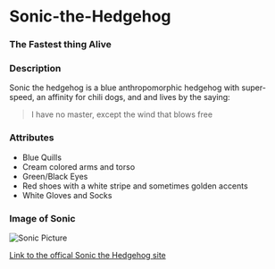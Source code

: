 # Sonic-the-Hedgehog
### The Fastest thing Alive

### Description
Sonic the hedgehog is a blue anthropomorphic hedgehog with super-speed, an affinity for chili dogs, and and lives by the saying:
> I have no master, except the wind that blows free

### Attributes
- Blue Quills
- Cream colored arms and torso
- Green/Black Eyes
- Red shoes with a white stripe and sometimes golden accents
- White Gloves and Socks

### Image of Sonic
![Sonic Picture](https://tse1.mm.bing.net/th?id=OIP.GwAy92z6vu7DzDkQJPv0rgHaKp&pid=Api)

[Link to the offical Sonic the Hedgehog site](https://www.sonicthehedgehog.com/)
